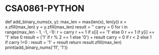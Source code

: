 # CSA0861-PYTHON
def add_binary_nums(x, y):
		max_len = max(len(x), len(y))
		x = x.zfill(max_len)
		y = y.zfill(max_len)
		result = ''
		carry = 0
		for i in range(max_len - 1, -1, -1):
			r = carry
			r += 1 if x[i] == '1' else 0
			r += 1 if y[i] == '1' else 0
			result = ('1' if r % 2 == 1 else '0') + result
			carry = 0 if r < 2 else 1	 
		if carry !=0 : result = '1' + result
		return result.zfill(max_len)
print(add_binary_nums('11', '1'))
